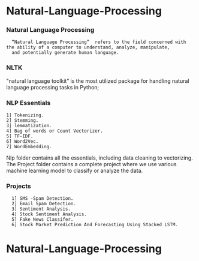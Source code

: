 # Natural-Language-Processing

### Natural Language Processing
      “Natural Language Processing”  refers to the field concerned with the ability of a computer to understand, analyze, manipulate,
      and potentially generate human language.
      
      
### NLTK
"natural language toolkit” is the most utilized package for handling natural language processing tasks in Python; 

### NLP Essentials

    1] Tokenizing.
    2] Stemming.
    3] lemmatization.
    4] Bag of words or Count Vectorizer.
    5] TF-IDF.
    6] Word2Vec.
    7] WordEmbedding.
    
    
Nlp folder contains all the essentials, including data cleaning to vectorizing.
The Project folder contains a complete project where we use various machine learning model to classify or analyze the data.

### Projects

      1] SMS -Spam Detection.
      2] Email Spam Detection.
      3] Sentiment Analysis.
      4] Stock Sentiment Analysis.
      5] Fake News Classifer.
      6] Stock Market Prediction And Forecasting Using Stacked LSTM.

     
# Natural-Language-Processing
